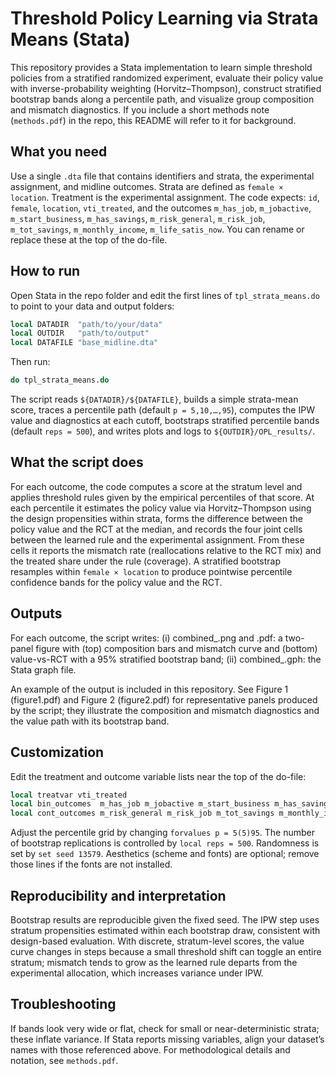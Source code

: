 # Threshold Policy Learning via Strata Means (Stata)

This repository provides a Stata implementation to learn simple threshold policies from a stratified randomized experiment, evaluate their policy value with inverse-probability weighting (Horvitz–Thompson), construct stratified bootstrap bands along a percentile path, and visualize group composition and mismatch diagnostics. If you include a short methods note (`methods.pdf`) in the repo, this README will refer to it for background.

## What you need

Use a single `.dta` file that contains identifiers and strata, the experimental assignment, and midline outcomes. Strata are defined as `female × location`. Treatment is the experimental assignment. The code expects: `id`, `female`, `location`, `vti_treated`, and the outcomes `m_has_job`, `m_jobactive`, `m_start_business`, `m_has_savings`, `m_risk_general`, `m_risk_job`, `m_tot_savings`, `m_monthly_income`, `m_life_satis_now`. You can rename or replace these at the top of the do-file.

## How to run

Open Stata in the repo folder and edit the first lines of `tpl_strata_means.do` to point to your data and output folders:

```stata
local DATADIR  "path/to/your/data"
local OUTDIR   "path/to/output"
local DATAFILE "base_midline.dta"
```

Then run:

```stata
do tpl_strata_means.do
```

The script reads `${DATADIR}/${DATAFILE}`, builds a simple strata-mean score, traces a percentile path (default `p = 5,10,…,95`), computes the IPW value and diagnostics at each cutoff, bootstraps stratified percentile bands (default `reps = 500`), and writes plots and logs to `${OUTDIR}/OPL_results/`.

## What the script does

For each outcome, the code computes a score at the stratum level and applies threshold rules given by the empirical percentiles of that score. At each percentile it estimates the policy value via Horvitz–Thompson using the design propensities within strata, forms the difference between the policy value and the RCT at the median, and records the four joint cells between the learned rule and the experimental assignment. From these cells it reports the mismatch rate (reallocations relative to the RCT mix) and the treated share under the rule (coverage). A stratified bootstrap resamples within `female × location` to produce pointwise percentile confidence bands for the policy value and the RCT.

## Outputs

For each outcome, the script writes: (i)	combined_<outcome>.png and .pdf: a two-panel figure with (top) composition bars and mismatch curve and (bottom) value-vs-RCT with a 95% stratified bootstrap band; (ii)	combined_<outcome>.gph: the Stata graph file.

An example of the output is included in this repository. See Figure 1 (figure1.pdf) and Figure 2 (figure2.pdf) for representative panels produced by the script; they illustrate the composition and mismatch diagnostics and the value path with its bootstrap band.
## Customization

Edit the treatment and outcome variable lists near the top of the do-file:

```stata
local treatvar vti_treated
local bin_outcomes  m_has_job m_jobactive m_start_business m_has_savings
local cont_outcomes m_risk_general m_risk_job m_tot_savings m_monthly_income m_life_satis_now
```

Adjust the percentile grid by changing `forvalues p = 5(5)95`. The number of bootstrap replications is controlled by `local reps = 500`. Randomness is set by `set seed 13579`. Aesthetics (scheme and fonts) are optional; remove those lines if the fonts are not installed.

## Reproducibility and interpretation

Bootstrap results are reproducible given the fixed seed. The IPW step uses stratum propensities estimated within each bootstrap draw, consistent with design-based evaluation. With discrete, stratum-level scores, the value curve changes in steps because a small threshold shift can toggle an entire stratum; mismatch tends to grow as the learned rule departs from the experimental allocation, which increases variance under IPW.

## Troubleshooting

If bands look very wide or flat, check for small or near-deterministic strata; these inflate variance. If Stata reports missing variables, align your dataset’s names with those referenced above. For methodological details and notation, see `methods.pdf`.
